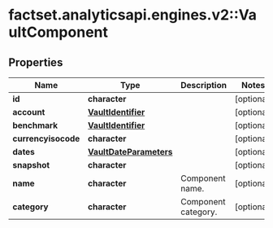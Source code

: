 # factset.analyticsapi.engines.v2::VaultComponent

## Properties
Name | Type | Description | Notes
------------ | ------------- | ------------- | -------------
**id** | **character** |  | [optional] 
**account** | [**VaultIdentifier**](VaultIdentifier.md) |  | [optional] 
**benchmark** | [**VaultIdentifier**](VaultIdentifier.md) |  | [optional] 
**currencyisocode** | **character** |  | [optional] 
**dates** | [**VaultDateParameters**](VaultDateParameters.md) |  | [optional] 
**snapshot** | **character** |  | [optional] 
**name** | **character** | Component name. | [optional] 
**category** | **character** | Component category. | [optional] 


